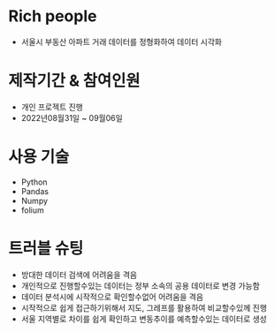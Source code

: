 # Rich people

- 서울시 부동산 아파트 거래 데이터를 정형화하여 데이터 시각화

# 제작기간 & 참여인원

- 개인 프로젝트 진행
- 2022년08월31일 ~ 09월06일

# 사용 기술

- Python
- Pandas
- Numpy
- folium

# 트러블 슈팅

- 방대한 데이터 검색에 어려움을 격음
- 개인적으로 진행할수있는 데이터는 정부 소속의 공용 데이터로 변경 가능함
- 데이터 분석시에 시작적으로 확인할수없어 어려움을 격음
- 시작적으로 쉽게 접근하기위해서 지도, 그레프를 활용하여 비교할수있께 진행
- 서울 지역별로 차이를 쉽게 확인하고 변동추이를 예측할수있는 데이터로 생성